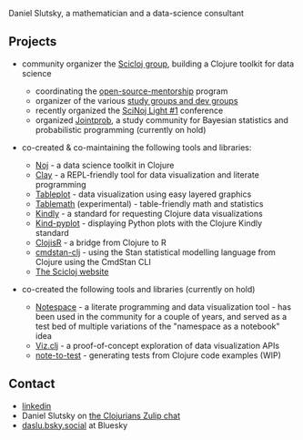 Daniel Slutsky, a mathematician and a data-science consultant

## Projects
* community organizer the [Scicloj group](https://scicloj.github.io/), building a Clojure toolkit for data science
  * coordinating the [open-source-mentorship](https://scicloj.github.io/docs/community/groups/open-source-mentoring/) program
  * organizer of the various [study groups and dev groups](https://scicloj.github.io/docs/community/groups/)
  * recently organized the [SciNoj Light #1](https://scicloj.github.io/scinoj-light-1/) conference 
  * organized [Jointprob](https://scicloj.github.io/docs/community/groups/jointprob/), a study community for Bayesian statistics and probabilistic programming (currently on hold)

* co-created & co-maintaining the following tools and libraries:
  * [Noj](https://scicloj.github.io/noj) - a data science toolkit in Clojure
  * [Clay](https://scicloj.github.io/clay/) - a REPL-friendly tool for data visualization and literate programming
  * [Tableplot](https://scicloj.github.io/tableplot) - data visualization using easy layered graphics
  * [Tablemath](https://scicloj.github.io/tablemath) (experimental) - table-friendly math and statistics
  * [Kindly](https://scicloj.github.io/kindly-noted/) - a standard for requesting Clojure data visualizations
  * [Kind-pyplot](https://scicloj.github.io/kind-pyplot/) - displaying Python plots with the Clojure Kindly standard
  * [ClojisR](https://scicloj.github.io/clojisr) - a bridge from Clojure to R
  * [cmdstan-clj](https://scicloj.github.io/cmdstan-clj) - using the Stan statistical modelling language from Clojure using the CmdStan CLI
  * [The Scicloj website](https://scicloj.github.io)

* co-created the following tools and libraries (currently on hold)
  * [Notespace](https://github.com/scicloj/notespace) - a literate programming and data visualization tool - has been used in the community for a couple of years, and served as a test bed of multiple variations of the "namespace as a notebook" idea
  * [Viz.clj](https://scicloj.github.io/viz.clj/) - a proof-of-concept exploration of data visualization APIs
  * [note-to-test](https://github.com/scicloj/note-to-test) - generating tests from Clojure code examples (WIP)

## Contact
* [linkedin](https://www.linkedin.com/in/daniel-slutsky-42122b4/)
* Daniel Slutsky on [the Clojurians Zulip chat](https://scicloj.github.io/docs/community/chat/) 
* [daslu.bsky.social](https://bsky.app/profile/daslu.bsky.social) at Bluesky

